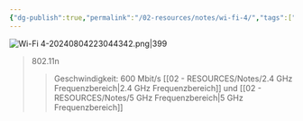 ```yaml
---
{"dg-publish":true,"permalink":"/02-resources/notes/wi-fi-4/","tags":["netzwerk/wifi"],"noteIcon":"","updated":"2025-09-05T10:12:32.735+02:00"}
---
```


![Wi-Fi 4-20240804223044342.png|399](/img/user/02%20-%20RESOURCES/Files/IMG/Wi-Fi%204-20240804223044342.png)
>802.11n
>>Geschwindigkeit: 600 Mbit/s 
>>[[02 - RESOURCES/Notes/2.4 GHz Frequenzbereich\|2.4 GHz Frequenzbereich]] und [[02 - RESOURCES/Notes/5 GHz Frequenzbereich\|5 GHz Frequenzbereich]]